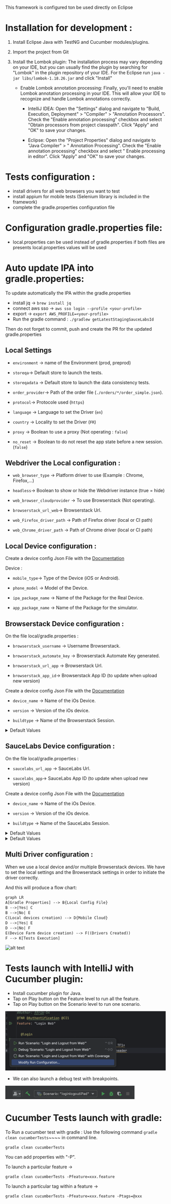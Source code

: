 This framework is configured ton be used directly on Eclipse

# Installation for development :

1. Install Eclipse Java with TestNG and Cucumber modules/plugins.

2. Import the project from
   Git

3. Install the Lombok plugin: The installation process may vary depending on your IDE, but you can
   usually find the plugin by searching for "Lombok" in the plugin repository of your IDE. For the
   Eclipse run  `java -jar libs/lombok-1.18.26.jar` and click "Install"
    - Enable Lombok annotation processing: Finally, you'll need to enable Lombok annotation
      processing in your IDE. This will allow your IDE to recognize and handle Lombok annotations
      correctly.

        - IntelliJ IDEA: Open the "Settings" dialog and navigate to "Build, Execution,
          Deployment" > "Compiler" > "Annotation Processors". Check the "Enable annotation
          processing" checkbox and select "Obtain processors from project classpath". Click "Apply"
          and "OK" to save your changes.

        - Eclipse: Open the "Project Properties" dialog and navigate to "Java Compiler" > "
          Annotation Processing". Check the "Enable annotation processing" checkbox and select "
          Enable processing in editor". Click "Apply" and "OK" to save your changes.

# Tests configuration :

* install drivers for all web browsers you want to test
* install appium for mobile tests (Selenium library is included in the framework)
* complete the gradle.properties configuration file

# Configuration gradle.properties file:

* local.properties can be used instead of gradle.properties if both files are presents
  local.properties values will be used

# Auto update IPA into gradle.properties:

To update automatically the IPA within the gradle.properties

* install jq -> `brew install jq`
* connect aws sso -> `aws sso login --profile <your-profile>`
* export -> `export AWS_PROFILE=<your-profile>`
* Run the gradle command : `./gradlew getLatestStagingSauceLabsId`

Then do not forget to commit, push and create the PR for the updated gradle.properties

## Local Settings

- `environment` -> name of the Environment (prod, preprod)

- `storeqa`-> Default store to launch the tests.

- `storeqadata` -> Default store to launch the data consistency tests.

- `order_provider`-> Path of the order file (`./orders/*/order_simple.json`).

- `protocol`-> Protocole used (`https`)

- `language` -> Language to set the Driver (`en`)

- `country` -> Locality to set the Driver (`FR`)

- `proxy` -> Boolean to use a proxy (Not operating : `false`)

- `no_reset` -> Boolean to do not reset the app state before a new session. (`false`)

## Webdriver the Local configuration :

- `web_browser_type` -> Platform driver to use (Example : Chrome, Firefox,...)

- `headless`-> Boolean to show or hide the Webdriver instance (true = hide)

- `web_browser_cloudprovider` -> To use Browserstack (Not operating).

- `browserstack_url_web`-> Browserstack Url.

- `web_Firefox_driver_path` -> Path of Firefox driver (local or CI path)

- `web_Chrome_driver_path` -> Path of Chrome driver (local or CI path)

## Local Device configuration :

Create a device config Json File with
the [Documentation](https://tillersystems.atlassian.net/wiki/spaces/TSR/pages/3088613377/Device+Config+File)

Device :

- `mobile_type`-> Type of the Device (iOS or Android).

- `phone_model` -> Model of the Device.

- `ipa_package_name` -> Name of the Package for the Real Device.

- `app_package_name` -> Name of the Package for the simulator.

## Browserstack Device configuration :

On the file local/gradle.properties :

- `browserstack_username` -> Username Browserstack.

- `browserstack_automate_key` -> Browserstack Automate Key generated.

- `browserstack_url_app` -> Browserstack Url.

- `browserstack_app_id`-> Browserstack App ID (to update when upload new version)

Create a device config Json File with
the [Documentation](https://sumupteam.atlassian.net/wiki/spaces/HQInternalreferential/pages/15691777099/Browserstack+Devices+Config+File)

- `device_name` -> Name of the iOs Device.

- `version` -> Version of the iOs device.

- `buildtype` -> Name of the Browserstack Session.

<details>

<summary>Default Values</summary>

browserstack_username=faycelfrik2<br>

browserstack_automate_key=2LbnxDLz8yoeeyne8xsd<br>

browserstack_url_app=http://hub-cloud.browserstack.com/wd/hub<br>

browserstack_app_id=bs://141d1fa6269b54737541eb1becaeb6b490244178<br>

buildtype=LOCAL TESTS</pre></ul>

</details>

## SauceLabs Device configuration :

On the file local/gradle.properties :

- `saucelabs_url_app` -> SauceLabs Url.

- `saucelabs_app`-> SauceLabs App ID (to update when upload new version)

Create a device config Json File with
the [Documentation](https://sumupteam.atlassian.net/wiki/spaces/HQInternalreferential/pages/21962883095/SauceLabs+Devices+Config+File)

- `device_name` -> Name of the iOs Device.

- `version` -> Version of the iOs device.

- `buildtype` -> Name of the SauceLabs Session.

<details>

<summary>Default Values</summary>

saucelabs_url_app=https://oauth-florian.guilbert-7a7d3:08
b5694f-5d71-4833-9af7-c21d2164d2a6@ondemand.eu-central-1.saucelabs.com:443/wd/hub

saucelabs_app=storage:aeda966d-b78f-4dff-b1db-0623252dad7c

buildtype=LOCAL_TESTS

</details>

<details>

<summary>Default Values</summary>

      "xcodeOrgId": "F9FYC53CJF8J",
      "xcodeSigningId": "iPhone Developer",
      "platformName": "iOS",
      "automationName": "XCUITest",
      "useNewWDA": false,
      "usePrebuiltWDA": true

</details>

## Multi Driver configuration :

When we use a local device and/or multiple Browserstack devices. We have to set the local settings
and the Browserstack settings in order to initiate the driver correctly.

And this will produce a flow chart:

```mermaid
graph LR
A[Gradle Properties] --> B{Local Config File}
B -->|Yes| C
B -->|No| E
C(Local devices creation) --> D{Mobile Cloud}
D -->|Yes| E
D -->|No| F
E(Device Farm device creation) --> F((Drivers Created))
F --> K[Tests Execution]
```

![alt text](https://mermaid.ink/img/eyJjb2RlIjoiZ3JhcGggTFJcbkFbR3JhZGxlIFByb3BlcnRpZXNdIC0tPiBCe0xvY2FsIENvbmZpZyBGaWxlfVxuQiAtLT58WWVzfCBDXG5CIC0tPnxOb3wgRVxuQyhMb2NhbCBkZXZpY2VzIGNyZWF0aW9uKSAtLT4gRHtNb2JpbGUgQ2xvdWR9XG5EIC0tPnxZZXN8IEVcbkQgLS0-fE5vfCBGXG5FKEJyb3dzZXJzdGFjayBkZXZpY2UgY3JlYXRpb24pIC0tPiBGKChEcml2ZXJzIENyZWF0ZWQpKVxuRiAtLT4gS1tUZXN0cyBFeGVjdXRpb25dIiwibWVybWFpZCI6eyJ0aGVtZSI6ImRlZmF1bHQifSwidXBkYXRlRWRpdG9yIjpmYWxzZSwiYXV0b1N5bmMiOnRydWUsInVwZGF0ZURpYWdyYW0iOmZhbHNlfQ)

# Tests launch with IntelliJ with Cucumber plugin:

- Install cucumber plugin for Java.
- Tap on Play button on the Feature level to run all the feature.
- Tap on Play button on the Scenario level to run one scenario.

![cucumber_runner.png](img/cucumber_runner.png)

* We can also launch a debug test with breakpoints.

![cucumber_plugin.png](img/cucumber_plugin.png)

# Cucumber Tests launch with gradle:

To Run a cucumber test with gradle :
Use the following command `gradle clean cucumberTests`~~~~ in command line.

```
gradle clean cucumberTests 
```

You can add properties with "-P".

To launch a particular feature ->

```
gradle clean cucumberTests -Pfeature=xxx.feature
```

To launch a particular tag within a feature ->

```
gradle clean cucumberTests -Pfeature=xxx.feature -Ptags=@xxx
```
